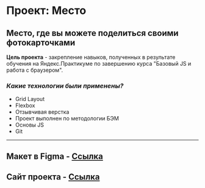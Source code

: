 # Проект: Место
## Место, где вы можете поделиться своими фотокарточками

**Цель проекта** - закрепление навыков, полученных в результате обучения на Яндекс.Практикуме по завершению курса "Базовый JS и работа с браузером".

### *Какие технологии были применены?*
* Grid Layout
* Flexbox
* Отзывчивая верстка
* Проект выполнен по методологии БЭМ
* Основы JS
* Git

------
Макет в Figma - **[Ссылка](https://www.figma.com/file/2cn9N9jSkmxD84oJik7xL7/JavaScript.-Sprint-4?node-id=0%3A1&t=QrbRDN3EPaHIThDq-0)**
------
Сайт проекта - **[Ссылка](https://klyuev1.github.io/mesto/)**
------
